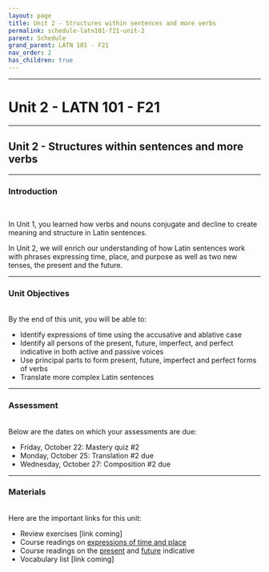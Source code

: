 ```yaml
---
layout: page
title: Unit 2 - Structures within sentences and more verbs
permalink: schedule-latn101-f21-unit-2
parent: Schedule
grand_parent: LATN 101 - F21
nav_order: 2
has_children: true
---
```

***

# Unit 2 - LATN 101 - F21

***

## Unit 2 - Structures within sentences and more verbs

***

### Introduction
&nbsp;

In Unit 1, you learned how verbs and nouns conjugate and decline to create meaning and structure in Latin sentences.

In Unit 2, we will enrich our understanding of how Latin sentences work with phrases expressing time, place, and purpose as well as two new tenses, the present and the future.

***

### Unit Objectives
&nbsp;  
By the end of this unit, you will be able to:

- Identify expressions of time using the accusative and ablative case
- Identify all persons of the present, future, imperfect, and perfect indicative in both active and passive voices
- Use principal parts to form present, future, imperfect and perfect forms of verbs
- Translate more complex Latin sentences

***

### Assessment
&nbsp;  
Below are the dates on which your assessments are due:

- Friday, October 22: Mastery quiz #2
- Monday, October 25: Translation #2 due
- Wednesday, October 27: Composition #2 due

***

### Materials
&nbsp;  
Here are the important links for this unit:

- Review exercises [link coming]
- Course readings on [expressions of time and place](https://lingualatina.github.io/textbook/presentation/03-place-and-time/)
- Course readings on the [present](https://lingualatina.github.io/textbook/presentation/02-verbs/present/) and [future](https://lingualatina.github.io/textbook/presentation/02-verbs/future/) indicative
- Vocabulary list [link coming]
